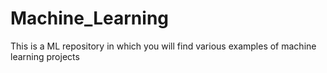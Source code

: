 # Machine_Learning
This is a ML repository in which you will find various examples of machine learning projects  

